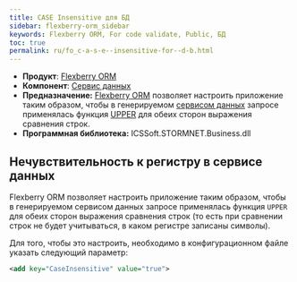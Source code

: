 ```yaml
---
title: CASE Insensitive для БД
sidebar: flexberry-orm_sidebar
keywords: Flexberry ORM, For code validate, Public, БД
toc: true
permalink: ru/fo_c-a-s-e--insensitive-for--d-b.html
---
```

* **Продукт**: [Flexberry ORM](fo_flexberry-o-r-m.html)
* **Компонент**: [Сервис данных](fo_data-service.html)
* **Предназначение:** [Flexberry ORM](fo_flexberry-o-r-m.html) позволяет настроить приложение таким образом, чтобы в генерируемом [сервисом данных](fo_data-service.html) запросе применялась функция [UPPER](https://msdn.microsoft.com/ru-ru/library/ms180055.aspx) для обеих сторон выражения сравнения строк.
* **Программная библиотека:** ICSSoft.STORMNET.Business.dll

## Нечувствительность к регистру в сервисе данных

Flexberry ORM позволяет настроить приложение таким образом, чтобы в генерируемом сервисом данных запросе применялась функция `UPPER` для обеих сторон выражения сравнения строк (то есть при сравнении строк не будет учитываться, в каком регистре записаны символы).

Для того, чтобы это настроить, необходимо в конфигурационном файле указать следующий параметр:

```xml
<add key="CaseInsensitive" value="true">
```
